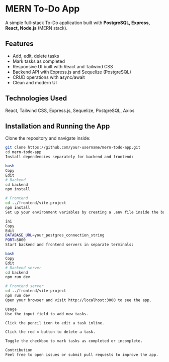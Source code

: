 # MERN To-Do App

A simple full-stack To-Do application built with **PostgreSQL, Express, React, Node.js** (MERN stack).

## Features

- Add, edit, delete tasks
- Mark tasks as completed
- Responsive UI built with React and Tailwind CSS
- Backend API with Express.js and Sequelize (PostgreSQL)
- CRUD operations with async/await
- Clean and modern UI

## Technologies Used

React, Tailwind CSS, Express.js, Sequelize, PostgreSQL, Axios

## Installation and Running the App

Clone the repository and navigate inside:

```bash
git clone https://github.com/your-username/mern-todo-app.git
cd mern-todo-app
Install dependencies separately for backend and frontend:

bash
Copy
Edit
# Backend
cd backend
npm install

# Frontend
cd ../frontend/vite-project
npm install
Set up your environment variables by creating a .env file inside the backend folder. Include your Postgres connection string and port:

ini
Copy
Edit
DATABASE_URL=your_postgres_connection_string
PORT=5000
Start backend and frontend servers in separate terminals:

bash
Copy
Edit
# Backend server
cd backend
npm run dev

# Frontend server
cd ../frontend/vite-project
npm run dev
Open your browser and visit http://localhost:3000 to see the app.

Usage
Use the input field to add new tasks.

Click the pencil icon to edit a task inline.

Click the red × button to delete a task.

Toggle the checkbox to mark tasks as completed or incomplete.

Contribution
Feel free to open issues or submit pull requests to improve the app.